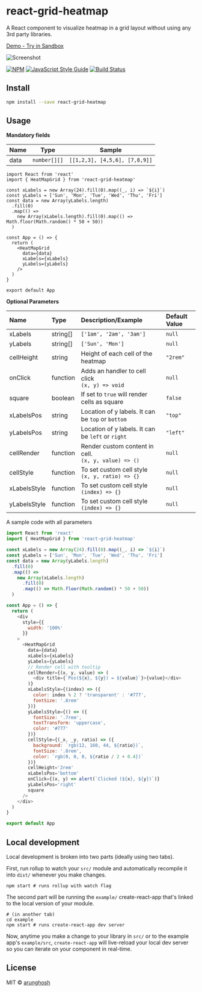 
# react-grid-heatmap

A React component to visualize heatmap in a grid layout without using any 3rd party libraries.

[Demo - Try in Sandbox](https://codesandbox.io/s/react-grid-heatmap-hhmqw?file=/src/App.js)

![Screenshot](https://raw.githubusercontent.com/arunghosh/react-grid-heatmap/master/example/screenshot.png)

[![NPM](https://img.shields.io/npm/v/react-grid-heatmap.svg)](https://www.npmjs.com/package/react-grid-heatmap) [![JavaScript Style Guide](https://img.shields.io/badge/code_style-standard-brightgreen.svg)](https://standardjs.com) [![Build Status](https://travis-ci.org/arunghosh/react-grid-heatmap.svg?branch=master)](https://travis-ci.org/arunghosh/react-grid-heatmap)

## Install

```bash
npm install --save react-grid-heatmap
```

## Usage

**Mandatory fields**

| Name | Type         | Sample                        |
| ---- | ------------ | ----------------------------- |
| data | `number[][]` | `[[1,2,3], [4,5,6], [7,8,9]]` |



```tsx
import React from 'react'
import { HeatMapGrid } from 'react-grid-heatmap'

const xLabels = new Array(24).fill(0).map((_, i) => `${i}`)
const yLabels = ['Sun', 'Mon', 'Tue', 'Wed', 'Thu', 'Fri']
const data = new Array(yLabels.length)
  .fill(0)
  .map(() =>
    new Array(xLabels.length).fill(0).map(() => Math.floor(Math.random() * 50 + 50))
  )

const App = () => {
  return (
    <HeatMapGrid
      data={data}
      xLabels={xLabels}
      yLabels={yLabels}
    />
  )
}

export default App
```

**Optional Parameters**

| Name         | Type     | Description/Example                                     | Default Value |
| :----------- | :------- | :------------------------------------------------------ | :------------ |
| xLabels      | string[] | `['1am', '2am', '3am']`                                 | `null`        |
| yLabels      | string[] | `['Sun', 'Mon']`                                        | `null`        |
| cellHeight   | string   | Height of each cell of the heatmap                      | `"2rem"`      |
| onClick      | function | Adds an handler to cell click<br>`(x, y) => void`       | `null`        |
| square       | boolean  | If set to `true` will render cells as square            | `false`       |
| xLabelsPos   | string   | Location of y labels. It can be `top` or `bottom`       | `"top"`       |
| yLabelsPos   | string   | Location of y labels. It can be `left` or `right`       | `"left"`      |
| cellRender   | function | Render custom content in cell.<br>`(x, y, value) => ()` | `null`        |
| cellStyle    | function | To set custom cell style<br>`(x, y, ratio) => {}`     | `null`        |
| xLabelsStyle | function | To set custom cell style<br>`(index) => {}`     | `null`        |
| yLabelsStyle | function | To set custom cell style<br>`(index) => {}`     | `null`        |


A sample code with all parameters
```js
import React from 'react'
import { HeatMapGrid } from 'react-grid-heatmap'

const xLabels = new Array(24).fill(0).map((_, i) => `${i}`)
const yLabels = ['Sun', 'Mon', 'Tue', 'Wed', 'Thu', 'Fri']
const data = new Array(yLabels.length)
  .fill(0)
  .map(() =>
    new Array(xLabels.length)
      .fill(0)
      .map(() => Math.floor(Math.random() * 50 + 50))
  )

const App = () => {
  return (
    <div
      style={{
        width: '100%'
      }}
    >
      <HeatMapGrid
        data={data}
        xLabels={xLabels}
        yLabels={yLabels}
        // Render cell with tooltip
        cellRender={(x, y, value) => (
          <div title={`Pos(${x}, ${y}) = ${value}`}>{value}</div>
        )}
        xLabelsStyle={(index) => ({
          color: index % 2 ? 'transparent' : '#777',
          fontSize: '.8rem'
        })}
        yLabelsStyle={() => ({
          fontSize: '.7rem',
          textTransform: 'uppercase',
          color: '#777'
        })}
        cellStyle={(_x, _y, ratio) => ({
          background: `rgb(12, 160, 44, ${ratio})`,
          fontSize: '.8rem',
          color: `rgb(0, 0, 0, ${ratio / 2 + 0.4})`
        })}
        cellHeight='2rem'
        xLabelsPos='bottom'
        onClick={(x, y) => alert(`Clicked (${x}, ${y})`)}
        yLabelsPos='right'
        square
      />
    </div>
  )
}

export default App

```

## Local development
Local development is broken into two parts (ideally using two tabs).

First, run rollup to watch your `src/` module and automatically recompile it into `dist/` whenever you make changes.

```
npm start # runs rollup with watch flag
```

The second part will be running the `example/` create-react-app that's linked to the local version of your module.

```
# (in another tab) 
cd example
npm start # runs create-react-app dev server 
```
Now, anytime you make a change to your library in `src/` or to the example app's `example/src`, `create-react-app` will live-reload your local dev server so you can iterate on your component in real-time.


## License

MIT © [arunghosh](https://github.com/arunghosh)
